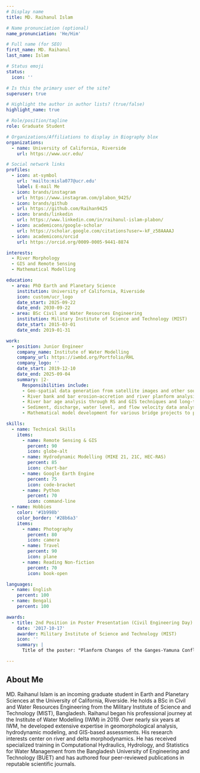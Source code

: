 ```yaml
---
# Display name
title: MD. Raihanul Islam

# Name pronunciation (optional)
name_pronunciation: 'He/Him'

# Full name (for SEO)
first_name: MD. Raihanul
last_name: Islam

# Status emoji
status:
  icon: ''

# Is this the primary user of the site?
superuser: true

# Highlight the author in author lists? (true/false)
highlight_name: true

# Role/position/tagline
role: Graduate Student

# Organizations/Affiliations to display in Biography blox
organizations:
  - name: University of California, Riverside
    url: https://www.ucr.edu/

# Social network links
profiles:
  - icon: at-symbol
    url: 'mailto:misla077@ucr.edu'
    label: E-mail Me
  - icon: brands/instagram
    url: https://www.instagram.com/plabon_9425/
  - icon: brands/github
    url: https://github.com/Raihan9425
  - icon: brands/linkedin
    url: https://www.linkedin.com/in/raihanul-islam-plabon/
  - icon: academicons/google-scholar
    url: https://scholar.google.com/citations?user=-kF_z58AAAAJ
  - icon: academicons/orcid
    url: https://orcid.org/0009-0005-9441-8874

interests:
  - River Morphology
  - GIS and Remote Sensing
  - Mathematical Modelling

education:
  - area: PhD Earth and Planetary Science
    institution: University of California, Riverside
    icon: custom/ucr_logo
    date_start: 2025-09-22
    date_end: 2030-09-22
  - area: BSc Civil and Water Resources Engineering
    institution: Military Institute of Science and Technology (MIST)
    date_start: 2015-03-01
    date_end: 2019-01-31

work:
  - position: Junior Engineer
    company_name: Institute of Water Modelling
    company_url: https://iwmbd.org/Portfolio/RHL
    company_logo: ''
    date_start: 2019-12-10
    date_end: 2025-09-04
    summary: |2-
      Responsibilities include:
      - Geo-spatial data generation from satellite images and other sources, time series analysis, and two-dimensional hydrodynamic model development to find suitable locations for hydraulic structures like bridges, culverts, intake pumps, etc.
      - River bank and bar erosion–accretion and river planform analysis to understand fluvial processes in the river systems.
      - River bar age analysis through RS and GIS techniques and long-term stability analysis via a 2D hydrodynamic model.
      - Sediment, discharge, water level, and flow velocity data analysis for various rivers.
      - Mathematical model development for various bridge projects to provide hydro-morphological parameters for bridge design.

skills:
  - name: Technical Skills
    items:
      - name: Remote Sensing & GIS
        percent: 90
        icon: globe-alt
      - name: Hydrodynamic Modelling (MIKE 21, 21C, HEC-RAS)
        percent: 85
        icon: chart-bar
      - name: Google Earth Engine
        percent: 75
        icon: code-bracket
      - name: Python
        percent: 70
        icon: command-line
  - name: Hobbies
    color: '#1b998b'
    color_border: '#28b6a3'
    items:
      - name: Photography
        percent: 80
        icon: camera
      - name: Travel
        percent: 90
        icon: plane
      - name: Reading Non-fiction
        percent: 70
        icon: book-open

languages:
  - name: English
    percent: 100
  - name: Bengali
    percent: 100

awards:
  - title: 2nd Position in Poster Presentation (Civil Engineering Day)
    date: '2017-10-17'
    awarder: Military Institute of Science and Technology (MIST)
    icon: ''
    summary: |
      Title of the poster: "Planform Changes of the Ganges-Yamuna Confluence and Its Relation to Flood"

---
```


## About Me

MD. Raihanul Islam is an incoming graduate student in Earth and Planetary Sciences at the University of California, Riverside. He holds a BSc in Civil and Water Resources Engineering from the Military Institute of Science and Technology (MIST), Bangladesh. Raihanul began his professional journey at the Institute of Water Modelling (IWM) in 2019. Over nearly six years at IWM, he developed extensive expertise in geomorphological analysis, hydrodynamic modeling, and GIS-based assessments. His research interests center on river and delta morphodynamics. He has received specialized training in Computational Hydraulics, Hydrology, and Statistics for Water Management from the Bangladesh University of Engineering and Technology (BUET) and has authored four peer-reviewed publications in reputable scientific journals.



